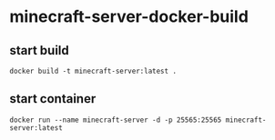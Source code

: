 # minecraft-server-docker-build

## start build
```
docker build -t minecraft-server:latest .
```
## start container
```
docker run --name minecraft-server -d -p 25565:25565 minecraft-server:latest
```
